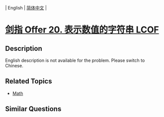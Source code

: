 
| English | [简体中文](README.md) |

# [剑指 Offer 20. 表示数值的字符串 LCOF](https://leetcode-cn.com/problems/biao-shi-shu-zhi-de-zi-fu-chuan-lcof/)

## Description

<p>English description is not available for the problem. Please switch to Chinese.</p>


## Related Topics

- [Math](https://leetcode-cn.com/tag/math)

## Similar Questions


